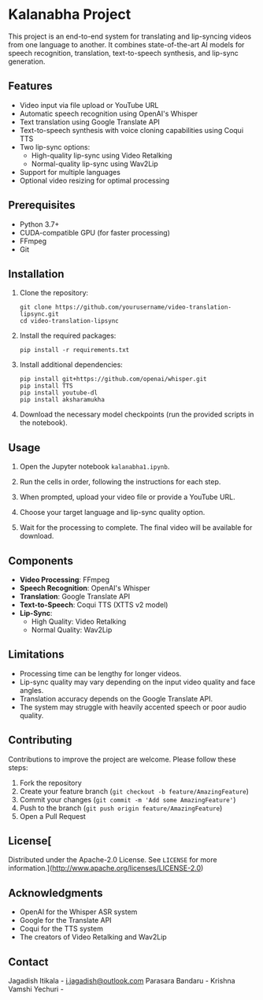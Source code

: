 # Kalanabha Project

This project is an end-to-end system for translating and lip-syncing videos from one language to another. It combines state-of-the-art AI models for speech recognition, translation, text-to-speech synthesis, and lip-sync generation.

## Features

- Video input via file upload or YouTube URL
- Automatic speech recognition using OpenAI's Whisper
- Text translation using Google Translate API
- Text-to-speech synthesis with voice cloning capabilities using Coqui TTS
- Two lip-sync options:
  - High-quality lip-sync using Video Retalking
  - Normal-quality lip-sync using Wav2Lip
- Support for multiple languages
- Optional video resizing for optimal processing

## Prerequisites

- Python 3.7+
- CUDA-compatible GPU (for faster processing)
- FFmpeg
- Git

## Installation

1. Clone the repository:
   ```
   git clone https://github.com/yourusername/video-translation-lipsync.git
   cd video-translation-lipsync
   ```

2. Install the required packages:
   ```
   pip install -r requirements.txt
   ```

3. Install additional dependencies:
   ```
   pip install git+https://github.com/openai/whisper.git
   pip install TTS
   pip install youtube-dl
   pip install aksharamukha
   ```

4. Download the necessary model checkpoints (run the provided scripts in the notebook).

## Usage

1. Open the Jupyter notebook `kalanabha1.ipynb`.

2. Run the cells in order, following the instructions for each step.

3. When prompted, upload your video file or provide a YouTube URL.

4. Choose your target language and lip-sync quality option.

5. Wait for the processing to complete. The final video will be available for download.

## Components

- **Video Processing**: FFmpeg
- **Speech Recognition**: OpenAI's Whisper
- **Translation**: Google Translate API
- **Text-to-Speech**: Coqui TTS (XTTS v2 model)
- **Lip-Sync**: 
  - High Quality: Video Retalking
  - Normal Quality: Wav2Lip

## Limitations

- Processing time can be lengthy for longer videos.
- Lip-sync quality may vary depending on the input video quality and face angles.
- Translation accuracy depends on the Google Translate API.
- The system may struggle with heavily accented speech or poor audio quality.

## Contributing

Contributions to improve the project are welcome. Please follow these steps:

1. Fork the repository
2. Create your feature branch (`git checkout -b feature/AmazingFeature`)
3. Commit your changes (`git commit -m 'Add some AmazingFeature'`)
4. Push to the branch (`git push origin feature/AmazingFeature`)
5. Open a Pull Request

## License[

Distributed under the Apache-2.0 License. See `LICENSE` for more information.](http://www.apache.org/licenses/LICENSE-2.0)

## Acknowledgments

- OpenAI for the Whisper ASR system
- Google for the Translate API
- Coqui for the TTS system
- The creators of Video Retalking and Wav2Lip

## Contact

Jagadish Itikala - i.jagadish@outlook.com
Parasara Bandaru -
Krishna Vamshi Yechuri - 
